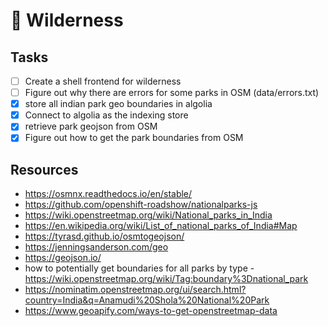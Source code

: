 # 🐘 Wilderness

## Tasks

- [ ] Create a shell frontend for wilderness
- [ ] Figure out why there are errors for some parks in OSM (data/errors.txt)
- [x] store all indian park geo boundaries in algolia
- [x] Connect to algolia as the indexing store
- [x] retrieve park geojson from OSM
- [x] Figure out how to get the park boundaries from OSM

## Resources

- https://osmnx.readthedocs.io/en/stable/
- https://github.com/openshift-roadshow/nationalparks-js
- https://wiki.openstreetmap.org/wiki/National_parks_in_India
- https://en.wikipedia.org/wiki/List_of_national_parks_of_India#Map
- https://tyrasd.github.io/osmtogeojson/
- https://jenningsanderson.com/geo
- https://geojson.io/
- how to potentially get boundaries for all parks by type - https://wiki.openstreetmap.org/wiki/Tag:boundary%3Dnational_park
- https://nominatim.openstreetmap.org/ui/search.html?country=India&q=Anamudi%20Shola%20National%20Park
- https://www.geoapify.com/ways-to-get-openstreetmap-data
